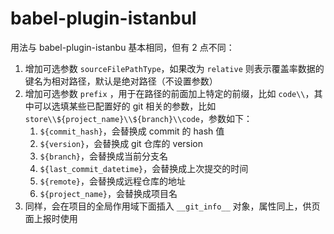 # babel-plugin-istanbul

用法与 babel-plugin-istanbu 基本相同，但有 2 点不同：

1. 增加可选参数 `sourceFilePathType`，如果改为 `relative` 则表示覆盖率数据的键名为相对路径，默认是绝对路径（不设置参数）
2. 增加可选参数 `prefix` ，用于在路径的前面加上特定的前缀，比如 `code\\`，其中可以选填某些已配置好的 git 相关的参数，比如 `store\\${project_name}\\${branch}\\code`，参数如下：
    1. `${commit_hash}`，会替换成 commit 的 hash 值
    2. `${version}`，会替换成 git 仓库的 version
    3. `${branch}`，会替换成当前分支名
    4. `${last_commit_datetime}`，会替换成上次提交的时间
    5. `${remote}`，会替换成远程仓库的地址
    6. `${project_name}`，会替换成项目名
3. 同样，会在项目的全局作用域下面插入 `__git_info__` 对象，属性同上，供页面上报时使用
